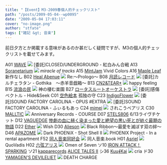 ```yaml
---
title: "【Event】M3-2009春個人的チェックリスト"
path: "/posts/2009-05-04--wp0095"
date: "2009-05-04 17:03:11"
cover: "no-image.png"
author: "stfate"
tags: ["雑記 &gt; 音楽"]
---
```



前日夕方とか掲載する意味があるのか甚だしく疑問ですが、M3の個人的チェックリストを載せてみます。

<!--more-->
A01 <a href="http://www.circle-wave.net/" target="_blank">WAVE</a>
<a href="http://www.rekka.jp/kouhaku-cd/" target="_blank"><img src="http://stfate.net/img/kouhaku320banner.jpg"  /></a>
[委託]CLOSED/UNDERGROUND - 紅白みん合戦
A13	<a href="http://soranetarium.com/" target="_blank">Soranetarium</a>
<a href="http://www.luminouscore.com/yukoso/sora/" target="_blank"><img src="http://www.luminouscore.com/yukoso/sora/sora_500.jpg"></a>
*miracle of tracks*
A15	<a href="http://www.mintjam.net/mj/index.html" target="_blank">MintJam</a>
Vivid Colors
A16	<a href="http://shimotsukin.com/" target="_blank">Maple Leaf</a>
新作なし
B02	<a href="http://amorkana.jp/" target="_blank">Heal Abenue</a>
<a href="http://amorkana.jp/project/re/" target="_blank"><img src="http://amorkana.jp/project/re/m3_55.jpg "></a>
Re:～Prologo～
B08	<a href="http://www.tsukuyomi-rec.net/" target="_blank">月読レコード</a>
<a href="http://hatukiyura.sakura.ne.jp/gothika/index.html" target="_blank"><img src="http://hatukiyura.sakura.ne.jp/gothika/img/bana400.png"></a>
[委託]カルチェラタン - Gothika　～赤羊音戯箱～
B13	<a href="http://mure.sakura.ne.jp/index.htm" target="_blank">CN2&TEAR*</a>
<a href="http://mure.sakura.ne.jp/hf/" target="_blank"><img src="http://mure.sakura.ne.jp/hf/bbanana.jpg"></a>
happy feeling
B15	<a href="http://www5.ocn.ne.jp/~rulotami/" target="_blank">流浪の民</a>
<a href="http://www5.ocn.ne.jp/~rulotami/rakuen/index.html" target="_blank"><img src="http://www5.ocn.ne.jp/~rulotami/rakuen/rakuenbanner_a.jpg"></a>
神の棲む楽園
B27	<a href="http://yk.cage.to/" target="_blank">ロータスルートオーケストラ</a>
<a href="http://www.sen-vec.com/hide-and-seek.html" target="_blank"><img src="http://www.sen-vec.com/hide-ban.jpg"></a>
[委託]感傷ベクトル - Hide&Seek
C01	<a href="http://www.sorairoehon.net/" target="_blank">空色絵本</a>
孤独の守
C23	<a href="http://angelica.s229.xrea.com/" target="_blank">IndigoFlower</a>
<a href="http://carolina.web.infoseek.co.jp/ex.html" target="_blank"><img src="http://carolina.web.infoseek.co.jp/sfc_pic/ex_bn1.jpg"></a>
[委託]SOUND FACTORY CAROLINA - OPUS #EXTRA
<a href="http://carolina.web.infoseek.co.jp/filmoa.html" target="_blank"><img src="http://carolina.web.infoseek.co.jp/sfc_pic/fil_bn.jpg"></a>
[委託]SOUND FACTORY CAROLINA - ふぃるもあっ
C24	<a href="http://totsu-kuni.net/" target="_blank">mimei</a>
<a href="http://totsu-kuni.net/" target="_blank"><img src="http://stfate.net/img/mimei_sare3.jpg"  /></a>
されこうべアリス
C30	<a href="http://www.malltic.net/web/" target="_blank">MALLTIC</a>
<a href="http://anniversary-records.com/web/course.index" target="_blank"><img src="http://anniversary-records.com/DQC_248_a400.jpg"></a>
Anniversary Records - COURSE
D07	<a href="http://www.stels806.com/stels806/" target="_blank">STELS806</a>
6/13ライヴチケット
D12	<a href="http://hull.s53.xrea.com/" target="_blank">VAGUEDGE</a>
<a href="http://vaguedge.web.fc2.com/LGCD-007/" target="_blank">惨劇の血に赫く染まった愛と絶望の黒い死とが紡ぐ最期の物語</a>
D22	<a href="http://www.ether-music.com/" target="_blank">Ether</a>
<a href="http://www.ether-music.com/music/wish.html" target="_blank"><img src="http://www.ether-music.com/img/wish/wsbanner.jpg"></a>
Wish
D30	<a href="http://www.alieson.net/html/" target="_blank">Alieson</a>
<a href="http://www.alieson.net/html/" target="_blank"><img src="http://www.alieson.net/html/b_r/img/banner01.jpg"></a>
Black Ribbon～最愛を滅ぼす双の絆～
D46	<a href="http://www.apazome.net/" target="_blank">APAZOME</a>
<a href="http://www.p-pr.info/ss2/" target="_blank"><img src="http://www.p-pr.info/ss2/bn468_ss2.png"></a>
Dark PHOENiX - Shot Shell Ⅱ
<a href="http://www.p-pr.info/2009iara/" target="_blank"><img src="http://www.p-pr.info/2009iara/bn468_ra.png"></a>
PHOENIX Project - In a rental apartment
F52	<a href="http://www.doujin-ongaku.org/" target="_blank">同人音楽同好会</a>
<a href="http://www.doujin-ongaku.org/" target="_blank"><img src="http://www.doujin-ongaku.org/image/top/banner468.jpg"></a>
同人音楽.book
H01	<a href="http://www.asriel.jp/m/" target="_blank">Asriel</a>
<a href="http://www.asriel.jp/m/" target="_blank"><img src="http://stfate.net/img/quovadis_l.jpg"  /></a>
QuoVadis
H02	<a href="http://www.rokugen.net/" target="_blank">六弦アリス</a>
<a href="http://www.rokugen.net/" target="_blank"><img src="http://www.rokugen.net/images/link/400x80.jpg"></a>
Omen of Seven
ソ10	<a href="http://sound.jp/ironchino/attack.html" target="_blank">IRON ATTACK！</a>
<a href="http://sound.jp/ironchino/attack.html" target="_blank">SPARKING</a>
ソ21	<a href="http://www5f.biglobe.ne.jp/~kapparecords/index1.html" target="_blank">kapparecords</a>
<a href="http://www5f.biglobe.ne.jp/~kapparecords/JILLSPROJECT_News.html" target="_blank">ALICE TALES Ⅱ</a>
シ36	<a href="http://pipito.kikirara.jp/kuukai/index.htm" target="_blank">Kuu∮Kai</a>
<a href="http://pipito.kikirara.jp/kuukai/cd.htm#cria" target="_blank"><img src="http://pipito.kikirara.jp/kuukai/cd/cria/cria_banner_b1.jpg"></a>
cria
ド30	<a href="http://devileliet.gozaru.jp/" target="_blank">YAMAGEN'S DEVILELIET</a>
<a href="http://devileliet.gozaru.jp/web_store/death_charge.html" target="_blank"><img src="http://stfate.net/img/DC_banner_468_blue.jpg"  /></a>
DEATH CHARGE
